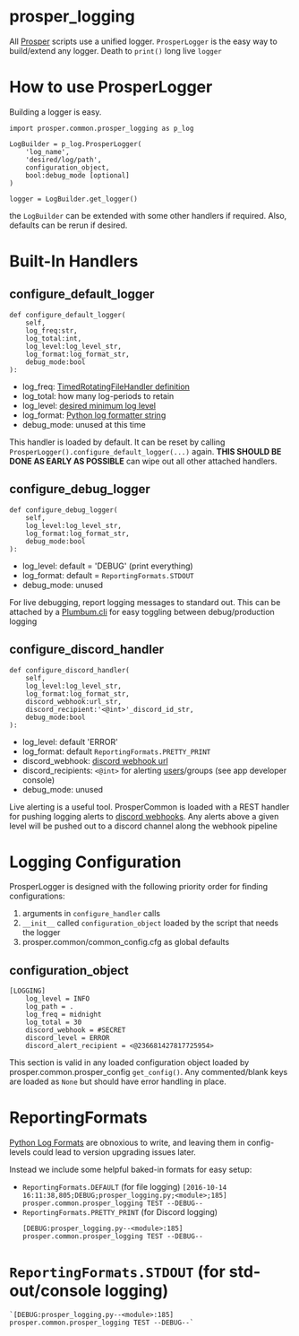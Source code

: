 # prosper_logging
All [Prosper](https://github.com/EVEprosper) scripts use a unified logger.  `ProsperLogger` is the easy way to build/extend any logger.  Death to `print()` long live `logger`

# How to use ProsperLogger
Building a logger is easy.

```
import prosper.common.prosper_logging as p_log

LogBuilder = p_log.ProsperLogger(
    'log_name',
    'desired/log/path',
    configuration_object,
    bool:debug_mode [optional]
)

logger = LogBuilder.get_logger()
```

the `LogBuilder` can be extended with some other handlers if required.  Also, defaults can be rerun if desired.

# Built-In Handlers

## configure_default_logger

```
def configure_default_logger(
    self,
    log_freq:str,
    log_total:int,
    log_level:log_level_str,
    log_format:log_format_str,
    debug_mode:bool
):
```

* log_freq: [TimedRotatingFileHandler definition](https://docs.python.org/3/library/logging.handlers.html#timedrotatingfilehandler)
* log_total: how many log-periods to retain
* log_level: [desired minimum log level](https://docs.python.org/3.5/library/logging.html#levels)
* log_format: [Python log formatter string](https://docs.python.org/3.5/library/logging.html#logrecord-attributes)
* debug_mode: unused at this time

This handler is loaded by default.  It can be reset by calling `ProsperLogger().configure_default_logger(...)` again.  **THIS SHOULD BE DONE AS EARLY AS POSSIBLE** can wipe out all other attached handlers.

## configure_debug_logger

```
def configure_debug_logger(
    self,
    log_level:log_level_str,
    log_format:log_format_str,
    debug_mode:bool
):
```

* log_level: default = 'DEBUG' (print everything)
* log_format: default = `ReportingFormats.STDOUT`
* debug_mode: unused

For live debugging, report logging messages to standard out.  This can be attached by a [Plumbum.cli](http://plumbum.readthedocs.io/en/latest/cli.html) for easy toggling between debug/production logging

## configure_discord_handler

```
def configure_discord_handler(
    self,
    log_level:log_level_str,
    log_format:log_format_str,
    discord_webhook:url_str,
    discord_recipient:'<@int>'_discord_id_str,
    debug_mode:bool
):
```

* log_level: default 'ERROR'
* log_format: default `ReportingFormats.PRETTY_PRINT`
* discord_webhook: [discord webhook url](https://support.discordapp.com/hc/en-us/articles/228383668-Intro-to-Webhooks)
* discord_recipients: `<@int>` for alerting [users](https://discordapp.com/developers/docs/resources/user#user-object)/groups (see app developer console)
* debug_mode: unused

Live alerting is a useful tool.  ProsperCommon is loaded with a REST handler for pushing logging alerts to [discord webhooks](https://support.discordapp.com/hc/en-us/articles/228383668-Intro-to-Webhooks).  Any alerts above a given level will be pushed out to a discord channel along the webhook pipeline

# Logging Configuration

ProsperLogger is designed with the following priority order for finding configurations:

1. arguments in `configure_handler` calls
2. `__init__` called `configuration_object` loaded by the script that needs the logger
3. prosper.common/common_config.cfg as global defaults

## configuration_object

```
[LOGGING]
    log_level = INFO
    log_path = .
    log_freq = midnight
    log_total = 30
    discord_webhook = #SECRET
    discord_level = ERROR
    discord_alert_recipient = <@236681427817725954>
```
This section is valid in any loaded configuration object loaded by prosper.common.prosper_config `get_config()`.  Any commented/blank keys are loaded as `None` but should have error handling in place.

# ReportingFormats

[Python Log Formats](https://docs.python.org/3.5/library/logging.html#logrecord-attributes) are obnoxious to write, and leaving them in config-levels could lead to version upgrading issues later.

Instead we include some helpful baked-in formats for easy setup:

* `ReportingFormats.DEFAULT` (for file logging)
    `[2016-10-14 16:11:38,805;DEBUG;prosper_logging.py;<module>;185] prosper.common.prosper_logging TEST --DEBUG--`
* `ReportingFormats.PRETTY_PRINT` (for Discord logging)
    ```
    [DEBUG:prosper_logging.py--<module>:185]
    prosper.common.prosper_logging TEST --DEBUG--
    ```
# `ReportingFormats.STDOUT` (for std-out/console logging)
    `[DEBUG:prosper_logging.py--<module>:185] prosper.common.prosper_logging TEST --DEBUG--`
